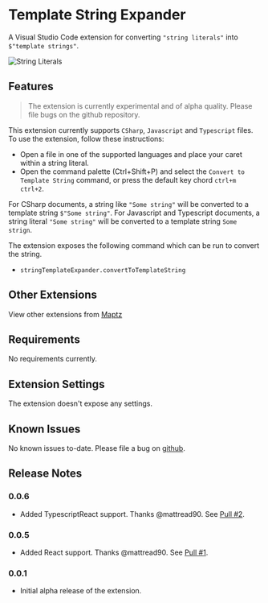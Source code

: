 # Template String Expander

A Visual Studio Code extension for converting `"string literals"` into `$"template strings"`. 

![String Literals](https://raw.githubusercontent.com/maptz/Maptz.VSCode.Extensions.templatestringexpander/master/imgs/CSharp_string_template.gif)

## Features

> The extension is currently experimental and of alpha quality. Please file bugs on the github repository.

This extension currently supports `CSharp`, `Javascript` and `Typescript` files. To use the extension, follow these instructions:

- Open a file in one of the supported languages and place your caret within a string literal.
- Open the command palette (Ctrl+Shift+P) and select the `Convert to Template String` command, or press the default key chord `ctrl+m ctrl+2`. 

For CSharp documents, a string like `"Some string"` will be converted to a template string `$"Some string"`. For Javascript and Typescript documents, a string literal `"Some string"` will be converted to a template string ``Some strign``.

The extension exposes the following command which can be run to convert the string. 

- `stringTemplateExpander.convertToTemplateString`

## Other Extensions

View other extensions from [Maptz](https://marketplace.visualstudio.com/publishers/maptz)


## Requirements

No requirements currently.

## Extension Settings

The extension doesn't expose any settings.

## Known Issues

No known issues to-date. Please file a bug on [github](https://github.com/maptz/maptz.vscode.extensions.templatestringexpander). 

## Release Notes

### 0.0.6

- Added TypescriptReact support. Thanks @mattread90. See [Pull #2](https://github.com/maptz/maptz.vscode.extensions.templatestringexpander/pull/2).

### 0.0.5

- Added React support. Thanks @mattread90. See [Pull #1](https://github.com/maptz/maptz.vscode.extensions.templatestringexpander/pull/1).

### 0.0.1

- Initial alpha release of the extension.

